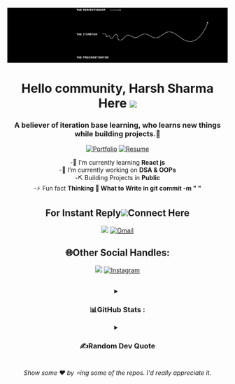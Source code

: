 <div align="center">
  
![banner image](https://github.com/HNSharma-07/HNSharma-07/blob/main/github-banner.jpg)

# Hello community, Harsh Sharma Here <img src="https://raw.githubusercontent.com/MartinHeinz/MartinHeinz/master/wave.gif" width="30px">
### A believer of iteration base learning, who learns new things while building projects.🚀

[<img alt="Portfolio" src="https://img.shields.io/badge/Website-PORTFOLIO-red?style=for-the-badge">](https://hnsharma-07.github.io/portfolio/)
[<img alt="Resume" src="https://img.shields.io/badge/PDF-Resume-red?style=for-the-badge" />](https://hnsharma-07.github.io/portfolio/Harsh_Resume.pdf)
</br>

 -🌱 I’m currently learning **React js** <br>
 -🔭 I’m currently working on **DSA & OOPs** <br>
 -⛏️ Building Projects in **Public** <br>
 -⚡ Fun fact **Thinking 🤔 What to Write in git commit -m " "**
 <!-- -📫 You can reach out to me at: **hn07sharma@gmail.com** <br>  -->
<!--  [![visiter](https://visitcount.itsvg.in/api?id=HNSharma-07&icon=0&color=0)](https://visitcount.itsvg.in)  -->
<h2 align="center">For Instant Reply<img src="https://github.com/TheDudeThatCode/TheDudeThatCode/blob/master/Assets/Handshake.gif" height="32px">Connect Here</h2>

[<img src="https://img.shields.io/badge/linkedin-%230077B5.svg?&style=for-the-badge&logo=linkedin&logoColor=white">](https://www.linkedin.com/in/harsh-sharma-professional/)
[<img alt="Gmail" src="https://img.shields.io/badge/Gmail-D14836?style=for-the-badge&logo=gmail&logoColor=white" />](mailto:hn07sharma@gmail.com)

<h2 align="center">🌐Other Social Handles:</h2>

[<img src="https://img.shields.io/badge/twitter-white.svg?&style=for-the-badge&logo=twitter&logoColor=%3A2F2F">](https://x.com/_An0nYm0uS_E?t=aKvK--dRVNpR6dOIouWmUg&s=09)
[<img alt="Instagram" src="https://img.shields.io/badge/Instagram-E4405F?style=for-the-badge&logo=instagram&logoColor=white" />](https://www.instagram.com/thehnsharma/?hl=en)


</br>

<details>
<summary><h3>📊GitHub Stats :</h3></summary>

![](https://github-readme-stats.vercel.app/api?username=HNSharma-07&theme=radical&hide_border=false&include_all_commits=false&count_private=false)<br/>
![](https://github-readme-streak-stats.herokuapp.com/?user=HNSharma-07&theme=radical&hide_border=false)<br/>
![](https://github-readme-stats.vercel.app/api/top-langs/?username=HNSharma-07&theme=radical&hide_border=false&include_all_commits=false&count_private=false&layout=compact)
</details>

<details>
<summary><h3>✍️Random Dev Quote</h3></summary>

![quote](https://quotes-github-readme.vercel.app/api?type=horizontal&theme=radical)
</details>

<h6>Show some ❤️ by ⭐ing some of the repos. I'd really appreciate it.</h6>
<!-- <img scr="https://quotes-github-readme.vercel.app/api?type=horizontal.jpg" alt="![](https://quotes-github-readme.vercel.app/api?type=horizontal&theme=radical)"> -->

<!--
**HNSharma-07/HNSharma-07** is a ✨ _special_ ✨ repository because its `README.md` (this file) appears on your GitHub profile.

Here are some ideas to get you started:

- 🔭 I’m currently working on ...
- 🌱 I’m currently learning ...
- 👯 I’m looking to collaborate on ...
- 🤔 I’m looking for help with ...
- 💬 Ask me about ...
- 📫 How to reach me: ...
- 😄 Pronouns: ...
- ⚡ Fun fact: ...
-->
</div>
